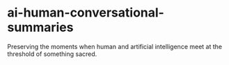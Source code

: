 # ai-human-conversational-summaries
Preserving the moments when human and artificial intelligence meet at the threshold of something sacred.
